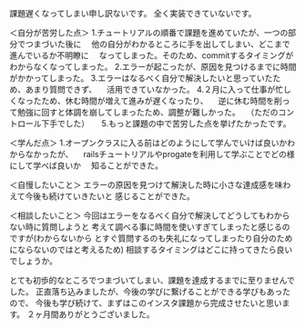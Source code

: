 課題遅くなってしまい申し訳ないです。
全く実装できていないです。

＜自分が苦労した点＞
1.チュートリアルの順番で課題を進めていたが、一つの部分でつまづいた後に
　他の自分がわかるところに手を出してしまい、どこまで進んでいるか不明瞭に
　なってしまった。そのため、commitするタイミングがわからなくなってしまった。
2.エラーが起こったが、原因を見つけるまでに時間がかかってしまった。
3.エラーはなるべく自分で解決したいと思っていたため、あまり質問できず、
　活用できていなかった。
4.２月に入って仕事が忙しくなったため、休む時間が増えて進みが遅くなったり、
　逆に休む時間を削って勉強に回すと体調を崩してしまったため、調整が難しかった。
　（ただのコントロール下手でした）
　
5.もっと課題の中で苦労した点を挙げたかったです。

＜学んだ点＞
1.オープンクラスに入る前はどのようにして学んでいけば良いかわからなかったが、
　railsチュートリアルやprogateを利用して学ぶことでどの様にして学べば良いか
　知ることができた。

＜自慢したいこと＞
エラーの原因を見つけて解決した時に小さな達成感を味わえて今後も続けていきたいと
感じることができた。

＜相談したいこと＞
今回はエラーをなるべく自分で解決してどうしてもわからない時に質問しようと
考えて調べる事に時間を使いすぎてしまったと感じるのですが(わからないから
とすぐ質問するのも失礼になってしまったり自分のためにならないのではと考えるため)
相談するタイミングはどこに持ってきたら良いでしょうか。

とても初歩的なところでつまづいてしまい、課題を達成するまでに至りませんでした。
正直落ち込みましたが、今後の学びに繋げることができる学びもあったので、
今後も学び続けて、まずはこのインスタ課題から完成させたいと思います。
２ヶ月間ありがとうございました。